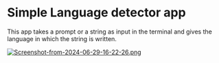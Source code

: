 # Simple Language detector app

This app  takes a prompt or a string as input in the terminal and gives the language in which the string is written.

[![Screenshot-from-2024-06-29-16-22-26.png](https://i.postimg.cc/t4JT7tMh/Screenshot-from-2024-06-29-16-22-26.png)](https://postimg.cc/BjWsVDs6)